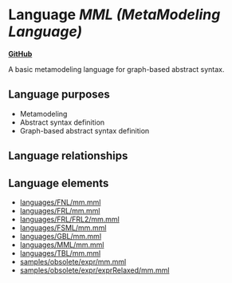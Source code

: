 # Language _MML (MetaModeling Language)_
**[GitHub](https://github.com/softlang/yas/blob/master/languages/MML)**

A basic metamodeling language for graph-based abstract syntax.

## Language purposes
* Metamodeling
* Abstract syntax definition
* Graph-based abstract syntax definition

## Language relationships

## Language elements
* [languages/FNL/mm.mml](../../languages/FNL/mm.mml)
* [languages/FRL/mm.mml](../../languages/FRL/mm.mml)
* [languages/FRL/FRL2/mm.mml](../../languages/FRL/FRL2/mm.mml)
* [languages/FSML/mm.mml](../../languages/FSML/mm.mml)
* [languages/GBL/mm.mml](../../languages/GBL/mm.mml)
* [languages/MML/mm.mml](../../languages/MML/mm.mml)
* [languages/TBL/mm.mml](../../languages/TBL/mm.mml)
* [samples/obsolete/expr/mm.mml](../../samples/obsolete/expr/mm.mml)
* [samples/obsolete/expr/exprRelaxed/mm.mml](../../samples/obsolete/expr/exprRelaxed/mm.mml)
